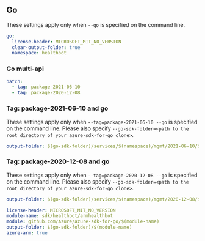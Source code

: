 ## Go

These settings apply only when `--go` is specified on the command line.

``` yaml $(go) && !$(track2)
go:
  license-header: MICROSOFT_MIT_NO_VERSION
  clear-output-folder: true
  namespace: healthbot
```

### Go multi-api

``` yaml $(go) && !$(track2) && $(multiapi)
batch:
  - tag: package-2021-06-10
  - tag: package-2020-12-08
```

### Tag: package-2021-06-10 and go

These settings apply only when `--tag=package-2021-06-10 --go` is specified on the command line.
Please also specify `--go-sdk-folder=<path to the root directory of your azure-sdk-for-go clone>`.

``` yaml $(tag)=='package-2021-06-10' && $(go)
output-folder: $(go-sdk-folder)/services/$(namespace)/mgmt/2021-06-10/$(namespace)
```

### Tag: package-2020-12-08 and go

These settings apply only when `--tag=package-2020-12-08 --go` is specified on the command line.
Please also specify `--go-sdk-folder=<path to the root directory of your azure-sdk-for-go clone>`.

``` yaml $(tag)=='package-2020-12-08' && $(go)
output-folder: $(go-sdk-folder)/services/$(namespace)/mgmt/2020-12-08/$(namespace)
```

```yaml $(go) && $(track2)
license-header: MICROSOFT_MIT_NO_VERSION
module-name: sdk/healthbot/armhealthbot
module: github.com/Azure/azure-sdk-for-go/$(module-name)
output-folder: $(go-sdk-folder)/$(module-name)
azure-arm: true
```

